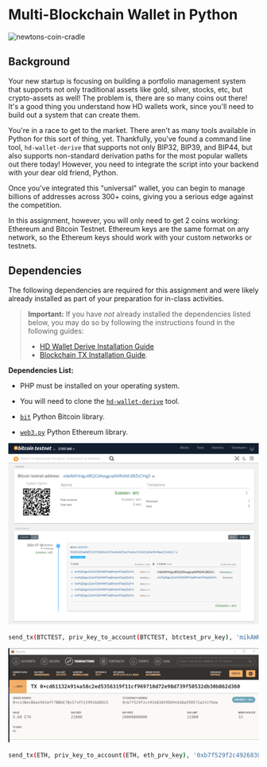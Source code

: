 # Multi-Blockchain Wallet in Python

![newtons-coin-cradle](Images/newtons-coin-cradle.jpg)

## Background

Your new startup is focusing on building a portfolio management system that supports not only traditional assets
like gold, silver, stocks, etc, but crypto-assets as well! The problem is, there are so many coins out there! It's
a good thing you understand how HD wallets work, since you'll need to build out a system that can create them.

You're in a race to get to the market. There aren't as many tools available in Python for this sort of thing, yet.
Thankfully, you've found a command line tool, `hd-wallet-derive` that supports not only BIP32, BIP39, and BIP44, but
also supports non-standard derivation paths for the most popular wallets out there today! However, you need to integrate
the script into your backend with your dear old friend, Python.

Once you've integrated this "universal" wallet, you can begin to manage billions of addresses across 300+ coins, giving
you a serious edge against the competition.

In this assignment, however, you will only need to get 2 coins working: Ethereum and Bitcoin Testnet.
Ethereum keys are the same format on any network, so the Ethereum keys should work with your custom networks or testnets.

## Dependencies

The following dependencies are required for this assignment and were likely already installed as part of your preparation for in-class activities. 

> **Important:** If you have _not_ already installed the dependencies listed below, you may do so by following the instructions found in the following guides:
  > - [HD Wallet Derive Installation Guide](Resources/HD_Wallet_Derive_Install_Guide.md) 
  > - [Blockchain TX Installation Guide](Resources/Blockchain_TX_Install_Guide.md).

**Dependencies List:**
- PHP must be installed on your operating system.

- You will need to clone the [`hd-wallet-derive`](https://github.com/dan-da/hd-wallet-derive) tool.

- [`bit`](https://ofek.github.io/bit/) Python Bitcoin library.

- [`web3.py`](https://github.com/ethereum/web3.py) Python Ethereum library.


![BTC Test Transaction](Images/BTCTEST_transaction.PNG)
```sh
send_tx(BTCTEST, priv_key_to_account(BTCTEST, btctest_prv_key), 'mikAWHHgu4RQG6fwqgcqAWR6WL88ZsCMg5', 0.000005)
```

![ETH Transaction](Images/ETH_transaction.PNG)
```sh
send_tx(ETH, priv_key_to_account(ETH, eth_prv_key), '0xb7f529f2c492683859Db94E68a59D572a241f6Ae', 5000000000000000000)
```

